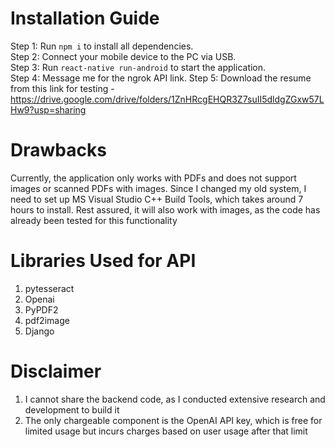 # Installation Guide
Step 1: Run `npm i` to install all dependencies.  
Step 2: Connect your mobile device to the PC via USB.  
Step 3: Run `react-native run-android` to start the application.  
Step 4: Message me for the ngrok API link.
Step 5: Download the resume from this link for testing - https://drive.google.com/drive/folders/1ZnHRcgEHQR3Z7suII5dldgZGxw57LHw9?usp=sharing


# Drawbacks 
Currently, the application only works with PDFs and does not support images or scanned PDFs with images. Since I changed my old system, I need to set up MS Visual Studio C++ Build Tools, which takes around 7 hours to install. Rest assured, it will also work with images, as the code has already been tested for this functionality


# Libraries Used for API
1. pytesseract
2. Openai
3. PyPDF2
4. pdf2image
5. Django


# Disclaimer
1. I cannot share the backend code, as I conducted extensive research and development to build it
2. The only chargeable component is the OpenAI API key, which is free for limited usage but incurs charges based on user usage after that limit